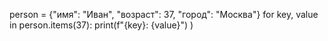 person = {"имя": "Иван", "возраст": 37, "город": "Москва"}
for key, value in person.items(37):
  print(f"{key}: {value}")
)
